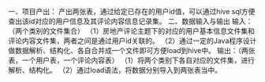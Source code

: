 一、项目产出：
产出两张表，通过给定已存在的用户id值，可以通过hive sql方便查出该id对应的用户信息及其评论内容信息记录集。
二、数据输入与输出
输入：（两个类别的文件集合）
（1）房地产评论主题下的对应的用户基本信息文件集和评论内容文件集，两者之间是通过用户id关联的。
（2）通过一定的Java程序设计做数据解析、结构化、各自合并成一个文件即可方便load到hive中。
输出：（两张表，一个用户表，一个评论内容表）
（1）将两个类别下各自对应的文件集，进行解析、结构化。
（2）通过load语法，将数据分别导入到两张表当中。